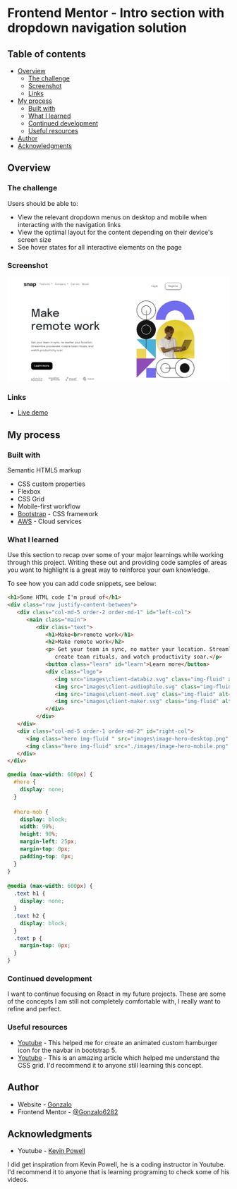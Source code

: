 # Frontend Mentor - Intro section with dropdown navigation solution

## Table of contents

- [Overview](#overview)
  - [The challenge](#the-challenge)
  - [Screenshot](#screenshot)
  - [Links](#links)
- [My process](#my-process)
  - [Built with](#built-with)
  - [What I learned](#what-i-learned)
  - [Continued development](#continued-development)
  - [Useful resources](#useful-resources)
- [Author](#author)
- [Acknowledgments](#acknowledgments)


## Overview

### The challenge

Users should be able to:

- View the relevant dropdown menus on desktop and mobile when interacting with the navigation links
- View the optimal layout for the content depending on their device's screen size
- See hover states for all interactive elements on the page

### Screenshot

![This is an image](1.png)

### Links

- [Live demo](https://gonzalo6282.github.io/)

## My process

### Built with

Semantic HTML5 markup

- CSS custom properties
- Flexbox
- CSS Grid
- Mobile-first workflow
- [Bootstrap](https://getbootstrap.com/) - CSS framework
- [AWS](https://signin.aws.amazon.com/) - Cloud services

### What I learned

Use this section to recap over some of your major learnings while working through this project. Writing these out and providing code samples of areas you want to highlight is a great way to reinforce your own knowledge.

To see how you can add code snippets, see below:

```html
<h1>Some HTML code I'm proud of</h1>
<div class="row justify-content-between">
   <div class="col-md-5 order-2 order-md-1" id="left-col">
      <main class="main">
         <div class="text">
            <h1>Make<br>remote work</h1>
            <h2>Make remote work</h2>
            <p> Get your team in sync, no matter your location. Streamline processes,
               create team rituals, and watch productivity soar.</p>
            <button class="learn" id="learn">Learn more</button>
            <div class="logo">
               <img src="images\client-databiz.svg" class="img-fluid" alt="">
               <img src="images\client-audiophile.svg" class="img-fluid" alt="">
               <img src="images\client-meet.svg" class="img-fluid" alt="">
               <img src="images\client-maker.svg" class="img-fluid" alt="">
            </div>
         </div>
   </div>
   <div class="col-md-5 order-1 order-md-2" id="right-col">
      <img class="hero img-fluid " src="images\image-hero-desktop.png" id="hero" alt="">
      <img class="hero img-fluid" src="./images/image-hero-mobile.png" id="hero-mob" alt="">
   </div>
</div>
```

```css
@media (max-width: 600px) {
  #hero {
    display: none;
  }

  #hero-mob {
    display: block;
    width: 90%;
    height: 90%;
    margin-left: 25px;
    margin-top: 0px;
    padding-top: 0px;
  }
}

@media (max-width: 600px) {
  .text h1 {
    display: none;
  }
  .text h2 {
    display: block;
  }
  .text p {
    margin-top: 0px;
  }
}
```

### Continued development

I want to continue focusing on React in my future projects. These are some of the concepts I am still not completely comfortable with, I really want to refine and perfect.

### Useful resources

- [Youtube](https://youtu.be/_MrShB9fh7U) - This helped me for create an animated custom hamburger icon for the navbar in bootstrap 5.
- [Youtube](https://youtu.be/rg7Fvvl3taU) - This is an amazing article which helped me understand the CSS grid. I'd recommend it to anyone still learning this concept.

## Author

- Website - [Gonzalo](http://gpena.co.uk)
- Frontend Mentor - [@Gonzalo6282](https://www.frontendmentor.io/profile/yourusername)

## Acknowledgments

- Youtube - [Kevin Powell](https://www.youtube.com/kepowob)

I did get inspiration from Kevin Powell, he is a coding instructor in Youtube. I'd recommend it to anyone that is learning programing to check some of his videos.

